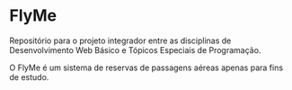 # FlyMe
Repositório para o projeto integrador entre as disciplinas de Desenvolvimento Web Básico e Tópicos Especiais de Programação.

O FlyMe é um sistema de reservas de passagens aéreas apenas para fins de estudo.
